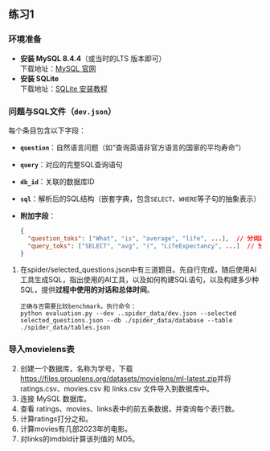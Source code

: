## 练习1

### 环境准备

- **安装 MySQL 8.4.4**（或当时的LTS 版本即可）  
  下载地址：[MySQL 官网](https://dev.mysql.com/downloads/mysql/)
- **安装 SQLite**  
  下载地址：[SQLite 安装教程](https://www.runoob.com/sqlite/sqlite-installation.html)

### 问题与SQL文件（`dev.json`）

每个条目包含以下字段：

- **`question`**：自然语言问题（如“查询英语非官方语言的国家的平均寿命”）
- **`query`**：对应的完整SQL查询语句
- **`db_id`**：关联的数据库ID
- **`sql`**：解析后的SQL结构（嵌套字典，包含`SELECT`、`WHERE`等子句的抽象表示）
- **附加字段**：

  ```json
  {
    "question_toks": ["What", "is", "average", "life", ...],  // 分词后的问题文本
    "query_toks": ["SELECT", "avg", "(", "LifeExpectancy", ...]  // 分词后的SQL词元
  }

1. 在spider/selected_questions.json中有三道题目。先自行完成，随后使用AI工具生成SQL，指出使用的AI工具，以及如何构建SQL语句，以及构建多少种SQL，提供**过程中使用的对话和总体时间**。

    ```
    正确与否需要比较benchmark，执行命令：
    python evaluation.py --dev ..spider_data/dev.json --selected selected_questions.json --db ./spider_data/database --table ./spider_data/tables.json
    ```

### 导入movielens表

2. 创建一个数据库，名称为学号，下载<https://files.grouplens.org/datasets/movielens/ml-latest.zip>并将 ratings.csv、movies.csv 和 links.csv 文件导入到数据库中。
3. 连接 MySQL 数据库。
4. 查看 ratings、movies、links表中的前五条数据，并查询每个表行数。
5. 计算ratings打分之和。
6. 计算movies有几部2023年的电影。
7. 对links的imdbId计算该列值的 MD5。
